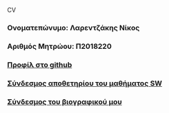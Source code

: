 CV

### Ονοματεπώνυμο: Λαρεντζάκης Νίκος
### Αριθμός Μητρώου: Π2018220
### [Προφίλ στο github](https://github.com/cyclenikolaos)
### [Σύνδεσμος αποθετηρίου του μαθήματος SW](https://github.com/cyclenikolaos/sw)
### [Σύνδεσμος του βιογραφικού μου](https://cyclenikolaos.github.io/cv/)
